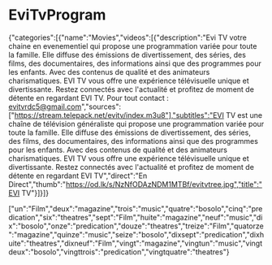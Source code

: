 # EviTvProgram
{"categories":[{"name":"Movies","videos":[{"description":"Evi TV votre chaine en evenementiel qui propose une programmation variée pour toute la famille. Elle diffuse des émissions de divertissement, des séries, des films, des documentaires, des informations ainsi que des programmes pour les enfants. Avec des contenus de qualité et des animateurs charismatiques. EVI TV vous offre une expérience télévisuelle unique et divertissante. Restez connectés avec l'actualité et profitez de moment de détente en regardant EVI TV. Pour tout contact : evitvrdc5@gmail.com","sources":["https://stream.telepack.net/evitv/index.m3u8"],"subtitles":"EVI TV est une chaîne de télévision généraliste qui propose une programmation variée pour toute la famille. Elle diffuse des émissions de divertissement, des séries, des films, des documentaires, des informations ainsi que des programmes pour les enfants. Avec des contenus de qualité et des animateurs charismatiques. EVI TV vous offre une expérience télévisuelle unique et divertissante. Restez connectés avec l'actualité et profitez de moment de détente en regardant EVI TV","direct":"En Direct","thumb":"https://od.lk/s/NzNfODAzNDM1MTBf/evitvtree.jpg","title":"EVI TV"}]}]}



["un":"Film","deux":"magazine","trois":"music","quatre":"bosolo","cinq":"predication","six":"theatres","sept":"Film","huite":"magazine","neuf":"music","dix":"bosolo","onze":"predication","douze":"theatres","treize":"Film","quatorze":"magazine","quinze":"music","seize":"bosolo","dixsept":"predication","dixhuite":"theatres","dixneuf":"Film","vingt":"magazine","vingtun":"music","vingtdeux":"bosolo","vingttrois":"predication","vingtquatre":"theatres"}





